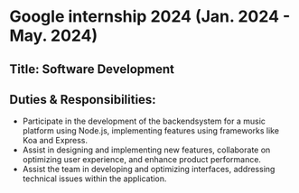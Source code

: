 # Google internship 2024 (Jan. 2024 - May. 2024)


## Title: Software Development

## Duties & Responsibilities:
- Participate in the development of the backendsystem for a music platform using Node.js, implementing features using frameworks like Koa and Express.
- Assist in designing and implementing new features, collaborate on optimizing user experience, and enhance product performance.
- Assist the team in developing and optimizing interfaces, addressing technical issues within the application.
